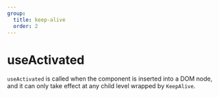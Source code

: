 ```yaml
---
group:
  title: keep-alive
  order: 2
---
```


# useActivated

`useActivated` is called when the component is inserted into a DOM node, and it can only take effect at any child level wrapped by `KeepAlive`.

<code src="./demo/demo1.tsx"></code>
